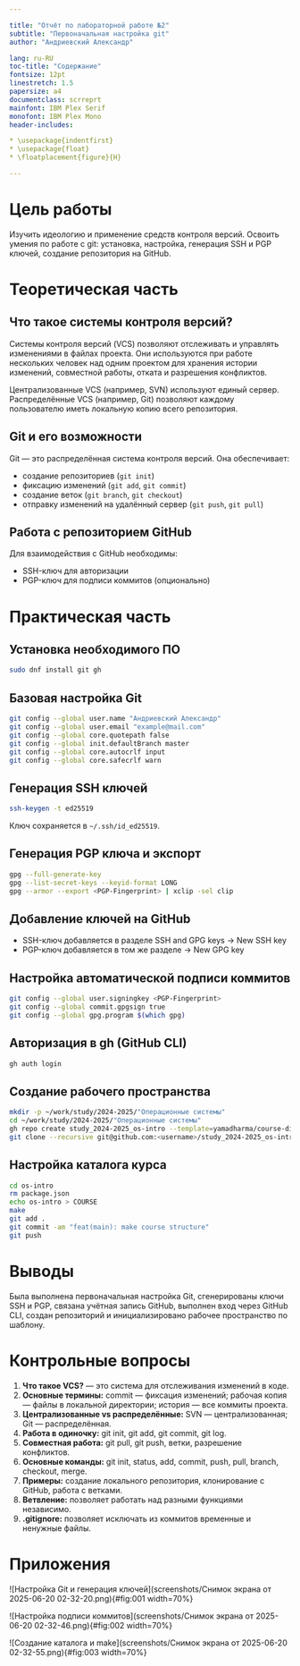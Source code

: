 ```yaml
---

title: "Отчёт по лабораторной работе №2"
subtitle: "Первоначальная настройка git"
author: "Андриевский Александр"

lang: ru-RU
toc-title: "Содержание"
fontsize: 12pt
linestretch: 1.5
papersize: a4
documentclass: scrreprt
mainfont: IBM Plex Serif
monofont: IBM Plex Mono
header-includes:

* \usepackage{indentfirst}
* \usepackage{float}
* \floatplacement{figure}{H}

---
```


# Цель работы

Изучить идеологию и применение средств контроля версий. Освоить умения по работе с git: установка, настройка, генерация SSH и PGP ключей, создание репозитория на GitHub.

# Теоретическая часть

## Что такое системы контроля версий?

Системы контроля версий (VCS) позволяют отслеживать и управлять изменениями в файлах проекта. Они используются при работе нескольких человек над одним проектом для хранения истории изменений, совместной работы, отката и разрешения конфликтов.

Централизованные VCS (например, SVN) используют единый сервер. Распределённые VCS (например, Git) позволяют каждому пользователю иметь локальную копию всего репозитория.

## Git и его возможности

Git — это распределённая система контроля версий. Она обеспечивает:

* создание репозиториев (`git init`)
* фиксацию изменений (`git add`, `git commit`)
* создание веток (`git branch`, `git checkout`)
* отправку изменений на удалённый сервер (`git push`, `git pull`)

## Работа с репозиторием GitHub

Для взаимодействия с GitHub необходимы:

* SSH-ключ для авторизации
* PGP-ключ для подписи коммитов (опционально)

# Практическая часть

## Установка необходимого ПО

```bash
sudo dnf install git gh
```

## Базовая настройка Git

```bash
git config --global user.name "Андриевский Александр"
git config --global user.email "example@mail.com"
git config --global core.quotepath false
git config --global init.defaultBranch master
git config --global core.autocrlf input
git config --global core.safecrlf warn
```

## Генерация SSH ключей

```bash
ssh-keygen -t ed25519
```

Ключ сохраняется в `~/.ssh/id_ed25519`.

## Генерация PGP ключа и экспорт

```bash
gpg --full-generate-key
gpg --list-secret-keys --keyid-format LONG
gpg --armor --export <PGP-Fingerprint> | xclip -sel clip
```

## Добавление ключей на GitHub

* SSH-ключ добавляется в разделе SSH and GPG keys → New SSH key
* PGP-ключ добавляется в том же разделе → New GPG key

## Настройка автоматической подписи коммитов

```bash
git config --global user.signingkey <PGP-Fingerprint>
git config --global commit.gpgsign true
git config --global gpg.program $(which gpg)
```

## Авторизация в gh (GitHub CLI)

```bash
gh auth login
```

## Создание рабочего пространства

```bash
mkdir -p ~/work/study/2024-2025/"Операционные системы"
cd ~/work/study/2024-2025/"Операционные системы"
gh repo create study_2024-2025_os-intro --template=yamadharma/course-directory-student-template --public
git clone --recursive git@github.com:<username>/study_2024-2025_os-intro.git os-intro
```

## Настройка каталога курса

```bash
cd os-intro
rm package.json
echo os-intro > COURSE
make
git add .
git commit -am "feat(main): make course structure"
git push
```

# Выводы

Была выполнена первоначальная настройка Git, сгенерированы ключи SSH и PGP, связана учётная запись GitHub, выполнен вход через GitHub CLI, создан репозиторий и инициализировано рабочее пространство по шаблону.

# Контрольные вопросы

1. **Что такое VCS?** — это система для отслеживания изменений в коде.
2. **Основные термины:** commit — фиксация изменений; рабочая копия — файлы в локальной директории; история — все коммиты проекта.
3. **Централизованные vs распределённые:** SVN — централизованная; Git — распределённая.
4. **Работа в одиночку:** git init, git add, git commit, git log.
5. **Совместная работа:** git pull, git push, ветки, разрешение конфликтов.
6. **Основные команды:** git init, status, add, commit, push, pull, branch, checkout, merge.
7. **Примеры:** создание локального репозитория, клонирование с GitHub, работа с ветками.
8. **Ветвление:** позволяет работать над разными функциями независимо.
9. **.gitignore:** позволяет исключать из коммитов временные и ненужные файлы.

# Приложения

!\[Настройка Git и генерация ключей]\(screenshots/Снимок экрана от 2025-06-20 02-32-20.png){#fig:001 width=70%}

!\[Настройка подписи коммитов]\(screenshots/Снимок экрана от 2025-06-20 02-32-46.png){#fig:002 width=70%}

!\[Создание каталога и make]\(screenshots/Снимок экрана от 2025-06-20 02-32-55.png){#fig:003 width=70%}
